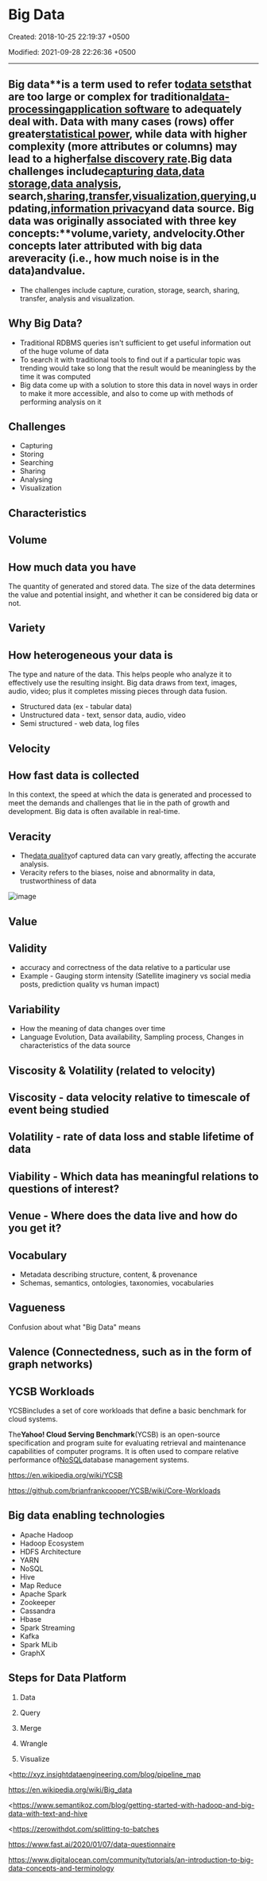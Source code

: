 # Big Data

Created: 2018-10-25 22:19:37 +0500

Modified: 2021-09-28 22:26:36 +0500

---

## Big data**is a term used to refer to[data sets](https://en.wikipedia.org/wiki/Data_set)that are too large or complex for traditional[data-processing](https://en.wikipedia.org/wiki/Data_processing)[application software](https://en.wikipedia.org/wiki/Application_software) to adequately deal with. Data with many cases (rows) offer greater[statistical power](https://en.wikipedia.org/wiki/Statistical_power), while data with higher complexity (more attributes or columns) may lead to a higher[false discovery rate](https://en.wikipedia.org/wiki/False_discovery_rate).Big data challenges include[capturing data](https://en.wikipedia.org/wiki/Automatic_identification_and_data_capture),[data storage](https://en.wikipedia.org/wiki/Computer_data_storage),[data analysis](https://en.wikipedia.org/wiki/Data_analysis), search,[sharing](https://en.wikipedia.org/wiki/Data_sharing),[transfer](https://en.wikipedia.org/wiki/Data_transmission),[visualization](https://en.wikipedia.org/wiki/Data_visualization),[querying,](https://en.wikipedia.org/wiki/Query_language)updating,[information privacy](https://en.wikipedia.org/wiki/Information_privacy)and data source. Big data was originally associated with three key concepts:**volume,variety, andvelocity.Other concepts later attributed with big data areveracity (i.e., how much noise is in the data)andvalue.


-   The challenges include capture, curation, storage, search, sharing, transfer, analysis and visualization.

## Why Big Data?
-   Traditional RDBMS queries isn't sufficient to get useful information out of the huge volume of data
-   To search it with traditional tools to find out if a particular topic was trending would take so long that the result would be meaningless by the time it was computed
-   Big data come up with a solution to store this data in novel ways in order to make it more accessible, and also to come up with methods of performing analysis on it

## Challenges
-   Capturing
-   Storing
-   Searching
-   Sharing
-   Analysing
-   Visualization

## Characteristics

## Volume

## How much data you have

The quantity of generated and stored data. The size of the data determines the value and potential insight, and whether it can be considered big data or not.

## Variety

## How heterogeneous your data is

The type and nature of the data. This helps people who analyze it to effectively use the resulting insight. Big data draws from text, images, audio, video; plus it completes missing pieces through data fusion.
-   Structured data (ex - tabular data)
-   Unstructured data - text, sensor data, audio, video
-   Semi structured - web data, log files

## Velocity

## How fast data is collected

In this context, the speed at which the data is generated and processed to meet the demands and challenges that lie in the path of growth and development. Big data is often available in real-time.

## Veracity
-   The[data quality](https://en.wikipedia.org/wiki/Data_quality)of captured data can vary greatly, affecting the accurate analysis.
-   Veracity refers to the biases, noise and abnormality in data, trustworthiness of data

![image](media/Big-Data-image1.png)

## Value

## Validity
-   accuracy and correctness of the data relative to a particular use
-   Example - Gauging storm intensity (Satellite imaginery vs social media posts, prediction quality vs human impact)

## Variability
-   How the meaning of data changes over time
-   Language Evolution, Data availability, Sampling process, Changes in characteristics of the data source

## Viscosity & Volatility (related to velocity)

## Viscosity - data velocity relative to timescale of event being studied

## Volatility - rate of data loss and stable lifetime of data

## Viability - Which data has meaningful relations to questions of interest?

## Venue - Where does the data live and how do you get it?

## Vocabulary
-   Metadata describing structure, content, & provenance
-   Schemas, semantics, ontologies, taxonomies, vocabularies

## Vagueness

Confusion about what "Big Data" means

## Valence (Connectedness, such as in the form of graph networks)

## YCSB Workloads

YCSBincludes a set of core workloads that define a basic benchmark for cloud systems.

The**Yahoo! Cloud Serving Benchmark**(YCSB) is an open-source specification and program suite for evaluating retrieval and maintenance capabilities of computer programs. It is often used to compare relative performance of[NoSQL](https://en.wikipedia.org/wiki/NoSQL)database management systems.

<https://en.wikipedia.org/wiki/YCSB>

<https://github.com/brianfrankcooper/YCSB/wiki/Core-Workloads>

## Big data enabling technologies
-   Apache Hadoop
-   Hadoop Ecosystem
-   HDFS Architecture
-   YARN
-   NoSQL
-   Hive
-   Map Reduce
-   Apache Spark
-   Zookeeper
-   Cassandra
-   Hbase
-   Spark Streaming
-   Kafka
-   Spark MLib
-   GraphX

## Steps for Data Platform

1.  Data

2.  Query

3.  Merge

4.  Wrangle

5.  Visualize

<http://xyz.insightdataengineering.com/blog/pipeline_map

<https://en.wikipedia.org/wiki/Big_data>

<https://www.semantikoz.com/blog/getting-started-with-hadoop-and-big-data-with-text-and-hive

<https://zerowithdot.com/splitting-to-batches

<https://www.fast.ai/2020/01/07/data-questionnaire>

<https://www.digitalocean.com/community/tutorials/an-introduction-to-big-data-concepts-and-terminology>
